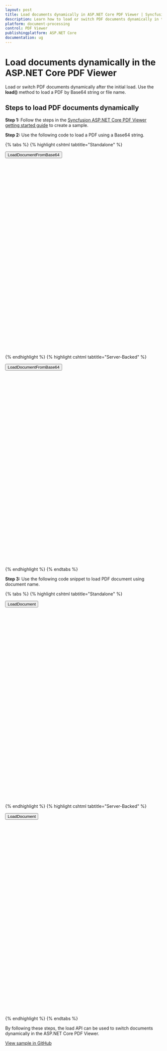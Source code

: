 ```yaml
---
layout: post
title: Load documents dynamically in ASP.NET Core PDF Viewer | Syncfusion
description: Learn how to load or switch PDF documents dynamically in the Syncfusion ASP.NET Core PDF Viewer using the load method.
platform: document-processing
control: PDF Viewer
publishingplatform: ASP.NET Core
documentation: ug
---
```


# Load documents dynamically in the ASP.NET Core PDF Viewer

Load or switch PDF documents dynamically after the initial load. Use the **load()** method to load a PDF by Base64 string or file name.

## Steps to load PDF documents dynamically

**Step 1:** Follow the steps in the [Syncfusion ASP.NET Core PDF Viewer getting started guide](https://help.syncfusion.com/document-processing/pdf/pdf-viewer/asp-net-core/getting-started) to create a sample.

**Step 2:** Use the following code to load a PDF using a Base64 string.

{% tabs %}
{% highlight cshtml tabtitle="Standalone" %}

<button type="button" onclick="load1()">LoadDocumentFromBase64</button>

<div style="width:100%;height:600px">
    <ejs-pdfviewer id="pdfviewer"
                   style="height:600px"
                   documentPath="https://cdn.syncfusion.com/content/pdf/hive-succinctly.pdf">
    </ejs-pdfviewer>
</div>

<script type ="text/javascript">

    // Load a Base64 string
    function load1() {
        var viewer = document.getElementById('pdfviewer').ej2_instances[0];
        viewer.load("data:application/pdf;base64," + addBase64String, null);
    }
</script>

{% endhighlight %}
{% highlight cshtml tabtitle="Server-Backed" %}

<button type="button" onclick="load1()">LoadDocumentFromBase64</button>

<div style="width:100%;height:600px">
    <ejs-pdfviewer id="pdfviewer"
                   style="height:600px"
                   serviceUrl='/Index'
                   documentPath="https://cdn.syncfusion.com/content/pdf/hive-succinctly.pdf">
    </ejs-pdfviewer>
</div>

<script type ="text/javascript">

    // Load a Base64 String
    function load1() {
        var viewer = document.getElementById('pdfviewer').ej2_instances[0];
        viewer.load("data:application/pdf;base64," + addBase64String, null);

    }

</script>

{% endhighlight %}
{% endtabs %}

**Step 3:** Use the following code snippet to load PDF document using document name.

{% tabs %}
{% highlight cshtml tabtitle="Standalone" %}

<button type="button" onclick="load2()">LoadDocument</button>

<div style="width:100%;height:600px">
    <ejs-pdfviewer id="pdfviewer"
                   style="height:600px"
                   documentPath="https://cdn.syncfusion.com/content/pdf/hive-succinctly.pdf">
    </ejs-pdfviewer>
</div>

<script type ="text/javascript">

    // Load document using a file path
    function load2() {
        var viewer = document.getElementById('pdfviewer').ej2_instances[0];
        viewer.load("https://cdn.syncfusion.com/content/pdf/hive-succinctly.pdf", null);
    }
</script>

{% endhighlight %}
{% highlight cshtml tabtitle="Server-Backed" %}

<button type="button" onclick="load2()">LoadDocument</button>

<div style="width:100%;height:600px">
    <ejs-pdfviewer id="pdfviewer"
                   style="height:600px"
                   serviceUrl='/Index'
                   documentPath="https://cdn.syncfusion.com/content/pdf/hive-succinctly.pdf">
    </ejs-pdfviewer>
</div>

<script type ="text/javascript">

    // Load document using a file path
    function load2() {
        var viewer = document.getElementById('pdfviewer').ej2_instances[0];
        viewer.load("https://cdn.syncfusion.com/content/pdf/hive-succinctly.pdf",null)
    }
</script>

{% endhighlight %}
{% endtabs %}

By following these steps, the load API can be used to switch documents dynamically in the ASP.NET Core PDF Viewer.

[View sample in GitHub](https://github.com/SyncfusionExamples/asp-core-pdf-viewer-examples/tree/master/How%20to/Load%20PDF%20documents%20dynamically)
